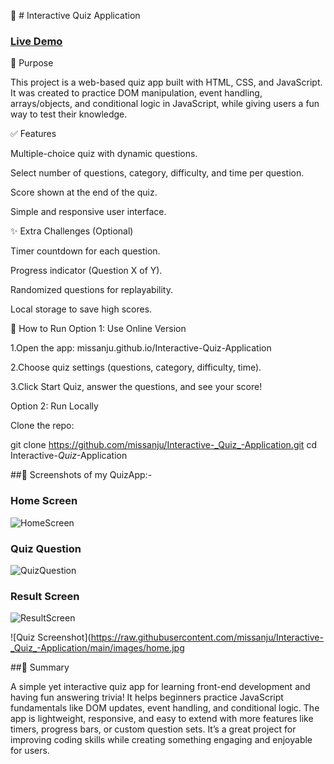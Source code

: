 🎯 # Interactive Quiz Application

### [Live Demo](missanju.github.io/Interactive-Quiz-Application)

📌 Purpose

This project is a web-based quiz app built with HTML, CSS, and JavaScript.
It was created to practice DOM manipulation, event handling, arrays/objects, and conditional logic in JavaScript, while giving users a fun way to test their knowledge.


✅ Features

Multiple-choice quiz with dynamic questions.

Select number of questions, category, difficulty, and time per question.

Score shown at the end of the quiz.

Simple and responsive user interface.


✨ Extra Challenges (Optional)

Timer countdown for each question.

Progress indicator (Question X of Y).

Randomized questions for replayability.

Local storage to save high scores.



🚀 How to Run
Option 1: Use Online Version

1.Open the app: missanju.github.io/Interactive-Quiz-Application

2.Choose quiz settings (questions, category, difficulty, time).

3.Click Start Quiz, answer the questions, and see your score!


Option 2: Run Locally

Clone the repo:

git clone https://github.com/missanju/Interactive-_Quiz_-Application.git
cd Interactive-_Quiz_-Application

##📸 Screenshots  of my QuizApp:-
 
### Home Screen  
![HomeScreen](images/home.jpg)  

### Quiz Question  
![QuizQuestion](images/question.jpg)  

### Result Screen  
![ResultScreen](images/result.jpg)  

![Quiz Screenshot](https://raw.githubusercontent.com/missanju/Interactive-_Quiz_-Application/main/images/home.jpg





##📝 Summary

A simple yet interactive quiz app for learning front-end development and having fun answering trivia!
It helps beginners practice JavaScript fundamentals like DOM updates, event handling, and conditional logic.
The app is lightweight, responsive, and easy to extend with more features like timers, progress bars, or custom question sets.
It’s a great project for improving coding skills while creating something engaging and enjoyable for users.

